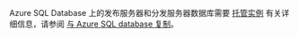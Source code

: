 Azure SQL Database 上的发布服务器和分发服务器数据库需要 [托管实例](/azure/sql-database/sql-database-managed-instance) 有关详细信息，请参阅 [与 Azure SQL database 复制](/azure/azure-sql/database/replication-to-sql-database)。